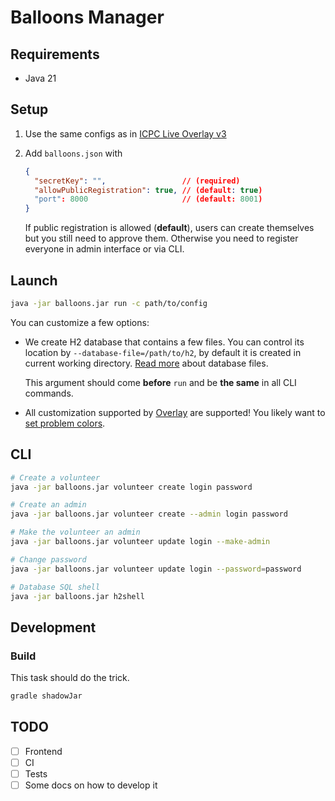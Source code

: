 # Balloons Manager

## Requirements

* Java 21

## Setup

1. Use the same configs as in [ICPC Live Overlay v3](https://github.com/icpc/live-v3)
2. Add `balloons.json` with

   ```json
   {
     "secretKey": "",                 // (required)
     "allowPublicRegistration": true, // (default: true)
     "port": 8000                     // (default: 8001)
   }
   ```

   If public registration is allowed (**default**), users can create themselves but you still need to approve them.
   Otherwise you need to register everyone in admin interface or via CLI.

## Launch

```bash
java -jar balloons.jar run -c path/to/config
```

You can customize a few options:
* We create H2 database that contains a few files. You can control its location by `--database-file=/path/to/h2`, by default it is created
  in current working directory. [Read more](http://www.h2database.com/html/features.html#database_file_layout) about database files.

  This argument should come **before** `run` and be **the same** in all CLI commands.

* All customization supported by [Overlay](https://github.com/icpc/live-v3) are supported!
  You likely want to [set problem colors](https://github.com/icpc/live-v3/blob/main/docs/advanced.json.md#change-problem-info).

## CLI

```bash
# Create a volunteer
java -jar balloons.jar volunteer create login password

# Create an admin
java -jar balloons.jar volunteer create --admin login password

# Make the volunteer an admin
java -jar balloons.jar volunteer update login --make-admin

# Change password
java -jar balloons.jar volunteer update login --password=password

# Database SQL shell
java -jar balloons.jar h2shell
```

## Development

### Build

This task should do the trick.

```bash
gradle shadowJar
```

## TODO

- [ ] Frontend
- [ ] CI
- [ ] Tests
- [ ] Some docs on how to develop it

